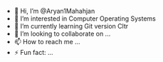 - 👋 Hi, I’m @Aryan1Mahahjan
- 👀 I’m interested in Computer Operating Systems
- 🌱 I’m currently learning Git version Cltr
- 💞️ I’m looking to collaborate on ...
- 📫 How to reach me ...
- ⚡ Fun fact: ...

<!---
Aryan1Mahahjan/Aryan1Mahahjan is a ✨ special ✨ repository because its `README.md` (this file) appears on your GitHub profile.
You can click the Preview link to take a look at your changes.
--->
